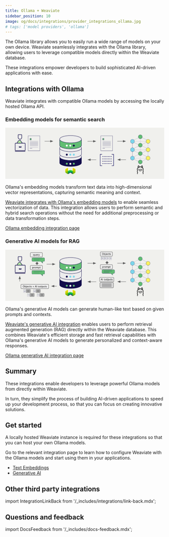 ```yaml
---
title: Ollama + Weaviate
sidebar_position: 10
image: og/docs/integrations/provider_integrations_ollama.jpg
# tags: ['model providers', 'ollama']
---
```


<!-- Note: for images, use https://docs.google.com/presentation/d/15opIcJuaIjEEcs_1Zm8B6pccox2p7_MHSjCnRv4dPfU/edit?usp=sharing -->

The Ollama library allows you to easily run a wide range of models on your own device. Weaviate seamlessly integrates with the Ollama library, allowing users to leverage compatible models directly within the Weaviate database.

These integrations empower developers to build sophisticated AI-driven applications with ease.

## Integrations with Ollama

Weaviate integrates with compatible Ollama models by accessing the locally hosted Ollama API.

### Embedding models for semantic search

![Embedding integration illustration](../_includes/integration_ollama_embedding.png)

Ollama's embedding models transform text data into high-dimensional vector representations, capturing semantic meaning and context.

[Weaviate integrates with Ollama's embedding models](./embeddings.md) to enable seamless vectorization of data. This integration allows users to perform semantic and hybrid search operations without the need for additional preprocessing or data transformation steps.

[Ollama embedding integration page](./embeddings.md)

### Generative AI models for RAG

![Single prompt RAG integration generates individual outputs per search result](../_includes/integration_ollama_rag_single.png)

Ollama's generative AI models can generate human-like text based on given prompts and contexts.

[Weaviate's generative AI integration](./generative.md) enables users to perform retrieval augmented generation (RAG) directly within the Weaviate database. This combines Weaviate's efficient storage and fast retrieval capabilities with Ollama's generative AI models to generate personalized and context-aware responses.

[Ollama generative AI integration page](./generative.md)

## Summary

These integrations enable developers to leverage powerful Ollama models from directly within Weaviate.

In turn, they simplify the process of building AI-driven applications to speed up your development process, so that you can focus on creating innovative solutions.

## Get started

A locally hosted Weaviate instance is required for these integrations so that you can host your own Ollama models.

Go to the relevant integration page to learn how to configure Weaviate with the Ollama models and start using them in your applications.

- [Text Embeddings](./embeddings.md)
- [Generative AI](./generative.md)

## Other third party integrations

import IntegrationLinkBack from '/_includes/integrations/link-back.mdx';

<IntegrationLinkBack/>

## Questions and feedback

import DocsFeedback from '/_includes/docs-feedback.mdx';

<DocsFeedback/>
